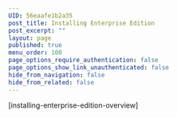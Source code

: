 ```yaml
---
UID: 56eaafe1b2a35
post_title: Installing Enterprise Edition
post_excerpt: ""
layout: page
published: true
menu_order: 100
page_options_require_authentication: false
page_options_show_link_unauthenticated: false
hide_from_navigation: false
hide_from_related: false
---
```

[installing-enterprise-edition-overview]